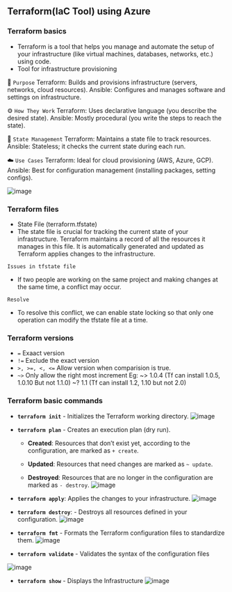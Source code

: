 ## Terraform(IaC Tool) using Azure
### Terraform basics
- Terraform is a tool that helps you manage and automate the setup of your infrastructure (like virtual machines, databases, networks, etc.) using code.
- Tool for infrastructure provisioning
  
🔧 `Purpose`
Terraform: Builds and provisions infrastructure (servers, networks, cloud resources).
Ansible: Configures and manages software and settings on infrastructure.

⚙️ `How They Work`
Terraform: Uses declarative language (you describe the desired state).
Ansible: Mostly procedural (you write the steps to reach the state).

🔁 `State Management`
Terraform: Maintains a state file to track resources.
Ansible: Stateless; it checks the current state during each run.

☁️ `Use Cases`
Terraform: Ideal for cloud provisioning (AWS, Azure, GCP).
Ansible: Best for configuration management (installing packages, setting configs).

![image](https://github.com/user-attachments/assets/8784567f-6f62-47b2-bb1c-3e836dc8ac90)


### Terraform files
- State File (terraform.tfstate)
 - The state file is crucial for tracking the current state of your infrastructure. Terraform maintains a record of all the resources it manages in this file. It is automatically generated and updated as Terraform applies changes to the infrastructure.

`Issues in tfstate file`
- If two people are working on the same project and making changes at the same time, a conflict may occur.

`Resolve`
- To resolve this conflict, we can enable state locking so that only one operation can modify the tfstate file at a time.

### Terraform versions
- `=` Exaact version
- `!=` Exclude the exact version
- `>, >=, <, <=` Allow version when comparision is true.
- `~>` Only allow the right most increment
	Eg: ~> 1.0.4 (Tf can install 1.0.5, 1.0.10 But not 1.1.0)
	    ~? 1.1 (Tf can install 1.2, 1.10 but not 2.0)











### Terraform basic commands
- **`terraform init`**    - Initializes the Terraform working directory.
  ![image](https://github.com/user-attachments/assets/f49caf21-7453-4701-a8bc-d214072ceda2)

- **`terraform plan`** - Creates an execution plan (dry run).
	-    **Created**: Resources that don’t exist yet, according to the configuration, are marked as `+ create`.
        
    -   **Updated**: Resources that need changes are marked as `~ update`.
        
    -   **Destroyed**: Resources that are no longer in the configuration are marked as `- destroy`.
      ![image](https://github.com/user-attachments/assets/925e1f28-dac5-4806-9c8c-0f9bf61da320)

- **`terraform apply`**: Applies the changes to your infrastructure.
![image](https://github.com/user-attachments/assets/4aebbe15-10b9-46e2-bb22-7e129a74d6b2)

- **`terraform destroy`**: -   Destroys all resources defined in your configuration.
![image](https://github.com/user-attachments/assets/2c6c0ab2-4f99-47c6-9f24-3d5b66ffe2df)

- **`terraform fmt`** -   Formats the Terraform configuration files to standardize them.
![image](https://github.com/user-attachments/assets/93e0eda2-73a5-4f9b-9443-33e434a1328a)

- **`terraform validate`** - Validates the syntax of the configuration files

![image](https://github.com/user-attachments/assets/7737d259-e0d2-4490-8a2f-16a3bc2043a8)

- **`terraform show`**  - Displays the Infrastructure
![image](https://github.com/user-attachments/assets/fc5a16ec-f926-4d2d-9acd-4eba77763cba)

